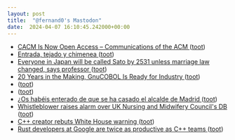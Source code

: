 ```yaml
---
layout: post
title:  "@fernand0's Mastodon"
date:  2024-04-07 16:10:45.242000+00:00
---
```

*  [CACM Is Now Open Access – Communications of the ACM ](https://cacm.acm.org/news/cacm-is-now-open-access-2) ([toot](https://mastodon.social/@fernand0/112230809287973285))
*  [Entrada, tejado y chimenea ](https://www.flickr.com/photos/fernand0/53625093335) ([toot](https://mastodon.social/@fernand0/112230686279679513))
*  [ Everyone in Japan will be called Sato by 2531 unless marriage law changed, says professor ](https://www.theguardian.com/world/2024/apr/02/japan-sato-only-name-by-2531-marriage-la) ([toot](https://mastodon.social/@fernand0/112230667599505438))
*  [20 Years in the Making, GnuCOBOL Is Ready for Industry ](https://thenewstack.io/20-years-in-the-making-gnucobol-is-ready-for-industry) ([toot](https://mastodon.social/@fernand0/112230311091309027))
*  [ ](https://mastodon.cloud/@torresburriel) ([toot](https://mastodon.social/@fernand0/112230180953708819))
*  [ ](https://mastodon.la/@oscoder) ([toot](https://mastodon.social/@fernand0/112230178209393159))
*  [¿Os habéis enterado de que se ha casado el alcalde de Madrid ](https://mastodon.social/@fernand0/112230130645745996) ([toot](https://mastodon.social/@fernand0/112230130645745996))
*  [Whistleblower raises alarm over UK Nursing and Midwifery Council's DB ](https://www.theregister.com/2024/03/22/nmc_database_whistleblower) ([toot](https://mastodon.social/@fernand0/112229655574678225))
*  [C++ creator rebuts White House warning ](https://www.infoworld.com/article/3714401/c-plus-plus-creator-rebuts-white-house-warning.htm) ([toot](https://mastodon.social/@fernand0/112229364623697451))
*  [Rust developers at Google are twice as productive as C++ teams ](https://www.theregister.com/2024/03/31/rust_google_c) ([toot](https://mastodon.social/@fernand0/112229137248718238))
